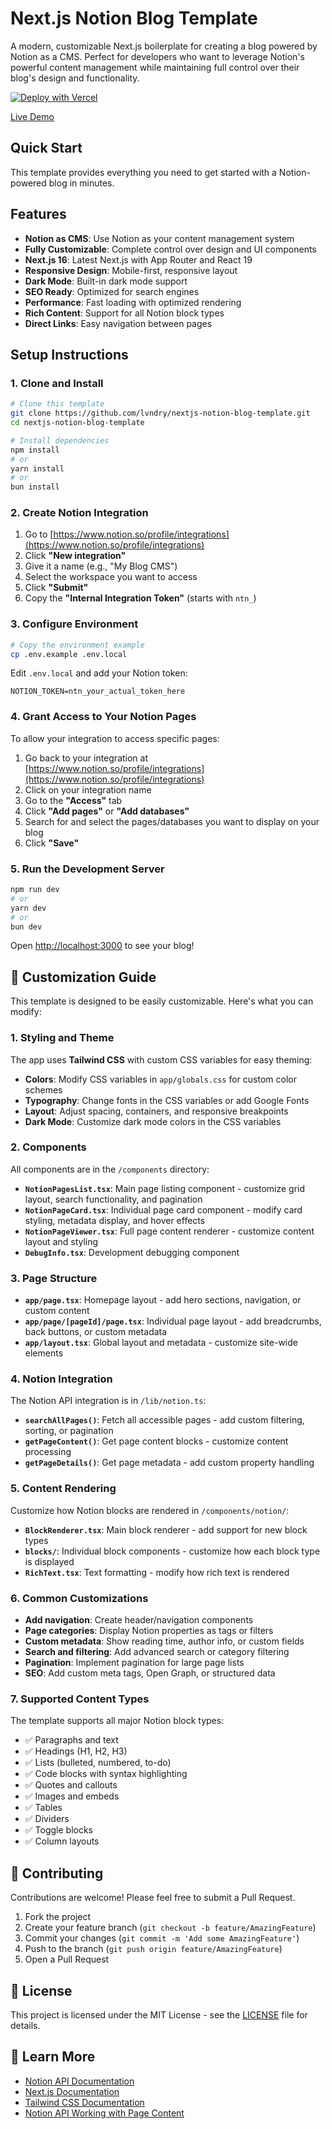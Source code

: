 # Next.js Notion Blog Template

A modern, customizable Next.js boilerplate for creating a blog powered by Notion as a CMS. Perfect for developers who want to leverage Notion's powerful content management while maintaining full control over their blog's design and functionality.

[![Deploy with Vercel](https://vercel.com/button)](https://vercel.com/new/clone?repository-url=https://github.com/lvndry/nextjs-notion-blog-template)

[Live Demo](https://nextjs-notion-blog-template-eight.vercel.app)

## Quick Start

This template provides everything you need to get started with a Notion-powered blog in minutes.

## Features

- **Notion as CMS**: Use Notion as your content management system
- **Fully Customizable**: Complete control over design and UI components
- **Next.js 16**: Latest Next.js with App Router and React 19
- **Responsive Design**: Mobile-first, responsive layout
- **Dark Mode**: Built-in dark mode support
- **SEO Ready**: Optimized for search engines
- **Performance**: Fast loading with optimized rendering
- **Rich Content**: Support for all Notion block types
- **Direct Links**: Easy navigation between pages

## Setup Instructions

### 1. Clone and Install

```bash
# Clone this template
git clone https://github.com/lvndry/nextjs-notion-blog-template.git
cd nextjs-notion-blog-template

# Install dependencies
npm install
# or
yarn install
# or
bun install
```

### 2. Create Notion Integration

1. Go to [https://www.notion.so/profile/integrations](https://www.notion.so/profile/integrations)
2. Click **"New integration"**
3. Give it a name (e.g., "My Blog CMS")
4. Select the workspace you want to access
5. Click **"Submit"**
6. Copy the **"Internal Integration Token"** (starts with `ntn_`)

### 3. Configure Environment

```bash
# Copy the environment example
cp .env.example .env.local
```

Edit `.env.local` and add your Notion token:
```env
NOTION_TOKEN=ntn_your_actual_token_here
```

### 4. Grant Access to Your Notion Pages

To allow your integration to access specific pages:

1. Go back to your integration at [https://www.notion.so/profile/integrations](https://www.notion.so/profile/integrations)
2. Click on your integration name
3. Go to the **"Access"** tab
4. Click **"Add pages"** or **"Add databases"**
5. Search for and select the pages/databases you want to display on your blog
6. Click **"Save"**

### 5. Run the Development Server

```bash
npm run dev
# or
yarn dev
# or
bun dev
```

Open [http://localhost:3000](http://localhost:3000) to see your blog!

## 🎨 Customization Guide

This template is designed to be easily customizable. Here's what you can modify:

### 1. Styling and Theme

The app uses **Tailwind CSS** with custom CSS variables for easy theming:

- **Colors**: Modify CSS variables in `app/globals.css` for custom color schemes
- **Typography**: Change fonts in the CSS variables or add Google Fonts
- **Layout**: Adjust spacing, containers, and responsive breakpoints
- **Dark Mode**: Customize dark mode colors in the CSS variables

### 2. Components

All components are in the `/components` directory:

- **`NotionPagesList.tsx`**: Main page listing component - customize grid layout, search functionality, and pagination
- **`NotionPageCard.tsx`**: Individual page card component - modify card styling, metadata display, and hover effects
- **`NotionPageViewer.tsx`**: Full page content renderer - customize content layout and styling
- **`DebugInfo.tsx`**: Development debugging component

### 3. Page Structure

- **`app/page.tsx`**: Homepage layout - add hero sections, navigation, or custom content
- **`app/page/[pageId]/page.tsx`**: Individual page layout - add breadcrumbs, back buttons, or custom metadata
- **`app/layout.tsx`**: Global layout and metadata - customize site-wide elements

### 4. Notion Integration

The Notion API integration is in `/lib/notion.ts`:

- **`searchAllPages()`**: Fetch all accessible pages - add custom filtering, sorting, or pagination
- **`getPageContent()`**: Get page content blocks - customize content processing
- **`getPageDetails()`**: Get page metadata - add custom property handling

### 5. Content Rendering

Customize how Notion blocks are rendered in `/components/notion/`:

- **`BlockRenderer.tsx`**: Main block renderer - add support for new block types
- **`blocks/`**: Individual block components - customize how each block type is displayed
- **`RichText.tsx`**: Text formatting - modify how rich text is rendered

### 6. Common Customizations

- **Add navigation**: Create header/navigation components
- **Page categories**: Display Notion properties as tags or filters
- **Custom metadata**: Show reading time, author info, or custom fields
- **Search and filtering**: Add advanced search or category filtering
- **Pagination**: Implement pagination for large page lists
- **SEO**: Add custom meta tags, Open Graph, or structured data

### 7. Supported Content Types

The template supports all major Notion block types:

- ✅ Paragraphs and text
- ✅ Headings (H1, H2, H3)
- ✅ Lists (bulleted, numbered, to-do)
- ✅ Code blocks with syntax highlighting
- ✅ Quotes and callouts
- ✅ Images and embeds
- ✅ Tables
- ✅ Dividers
- ✅ Toggle blocks
- ✅ Column layouts


## 🤝 Contributing

Contributions are welcome! Please feel free to submit a Pull Request.

1. Fork the project
2. Create your feature branch (`git checkout -b feature/AmazingFeature`)
3. Commit your changes (`git commit -m 'Add some AmazingFeature'`)
4. Push to the branch (`git push origin feature/AmazingFeature`)
5. Open a Pull Request

## 📄 License

This project is licensed under the MIT License - see the [LICENSE](LICENSE) file for details.

## 📖 Learn More

- [Notion API Documentation](https://developers.notion.com/)
- [Next.js Documentation](https://nextjs.org/docs)
- [Tailwind CSS Documentation](https://tailwindcss.com/docs)
- [Notion API Working with Page Content](https://developers.notion.com/docs/working-with-page-content)
